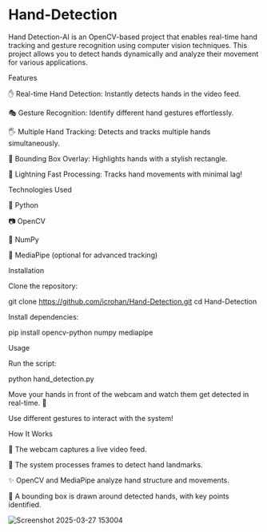 # Hand-Detection


Hand Detection-AI is an OpenCV-based project that enables real-time hand tracking and gesture recognition using computer vision techniques. This project allows you to detect hands dynamically and analyze their movement for various applications.

Features

✋ Real-time Hand Detection: Instantly detects hands in the video feed.

🎭 Gesture Recognition: Identify different hand gestures effortlessly.

🖐 Multiple Hand Tracking: Detects and tracks multiple hands simultaneously.

🔲 Bounding Box Overlay: Highlights hands with a stylish rectangle.

🚀 Lightning Fast Processing: Tracks hand movements with minimal lag!

Technologies Used

🐍 Python

📷 OpenCV

🔢 NumPy

🤖 MediaPipe (optional for advanced tracking)

Installation

Clone the repository:

git clone https://github.com/icrohan/Hand-Detection.git
cd Hand-Detection

Install dependencies:

pip install opencv-python numpy mediapipe

Usage

Run the script:

python hand_detection.py

Move your hands in front of the webcam and watch them get detected in real-time. 🎉

Use different gestures to interact with the system!

How It Works

📸 The webcam captures a live video feed.

🤖 The system processes frames to detect hand landmarks.

✨ OpenCV and MediaPipe analyze hand structure and movements.

🔲 A bounding box is drawn around detected hands, with key points identified.

![Screenshot 2025-03-27 153004](https://github.com/user-attachments/assets/cd6382cb-f3c5-4e28-bac7-a729af19e1ee)
